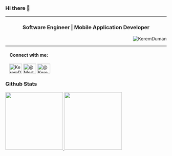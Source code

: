 ### Hi there 👋
<hr />
<h3 align="center">Software Engineer |  Mobile Application Developer     <br> </h3>
<p align="right"> <img src="https://komarev.com/ghpvc/?username=keremduman30" alt="KeremDuman" /> </p>
<hr />

<p align="left">
    <h4 align="left" style="margin-left: 10px">&nbsp;Connect with me:</h4>
    <a href="https://i.ytimg.com/vi/VZ6DTHK8wgQ/maxresdefault.jpg" alt="KeremDuman" height="30" width="40" /></a>
    &nbsp;&nbsp;&nbsp;<a href="https://www.linkedin.com/in/kerem-duman-663757205/" target="blank"><img align="center" src="https://cdn.jsdelivr.net/npm/simple-icons@3.0.1/icons/linkedin.svg" alt="KeremDuman" height="30" width="40" /></a>
    <!-- <a href="https://stackoverflow.com/users/13066603" target="blank"><img align="center" src="https://cdn.jsdelivr.net/npm/simple-icons@3.0.1/icons/stackoverflow.svg" alt="13066603" height="30" width="40" /></a> -->
    <a href="https://www.instagram.com/kerem_dmn30/" target="blank"><img align="center" src="https://cdn.jsdelivr.net/npm/simple-icons@3.0.1/icons/instagram.svg" alt="@MertbabaOkulmus" height="30" width="40" /></a>
    <a href="https://twitter.com/Keremdmn30" target="blank"><img align="center" src="https://cdn.jsdelivr.net/npm/simple-icons@3.0.1/icons/twitter.svg" alt="@Keremduman" height="30" width="40" /></a>
</p>

<h3>Github Stats</h3>
<a href="https://github.com/keremduman30">
  <img height="180em" src="https://github-readme-stats-eight-theta.vercel.app/api?username=keremduman30&show_icons=true&theme=algolia&include_all_commits=true&count_private=true"/>
  <img height="180em" src="https://github-readme-stats-eight-theta.vercel.app/api/top-langs/?username=keremduman30&layout=compact&langs_count=10&theme=algolia"/>
</a>


